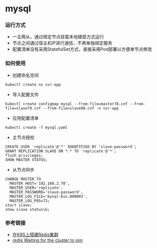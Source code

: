 # mysql

### 运行方式
- 一主两从，通过绑定节点挂载本地硬盘方式运行
- 节点之间通过宿主机IP进行通信，不再单独绑定服务
- 配置清单没有采用StatefulSet方式，直接采用Pod部署以方便单节点修改

### 如何使用
- 创建命名空间
```
kubectl create ns svr-app
```
- 导入配置文件
```
kubectl create configmap mysql --from-file=master78.cnf --from-file=slave79.cnf --from-file=slave80.cnf -n svr-app
```
- 应用配置清单
```
kubectl create -f mysql.yaml
```
- 主节点授权
```
CREATE USER 'replicate'@'*' IDENTIFIED BY 'slave-password';
GRANT REPLICATION SLAVE ON *.* TO 'replicate'@'*';
flush privileges;
SHOW MASTER STATUS;
```
- 从节点同步
```
CHANGE MASTER TO
  MASTER_HOST='192.168.2.78',
  MASTER_USER='replicate',
  MASTER_PASSWORD='slave-password',
  MASTER_LOG_FILE='mysql-bin.000003',
  MASTER_LOG_POS=73;
start slave;
show slave status\G;
```

### 参考链接
- [在K8S上搭建Redis集群](https://juejin.im/post/6844903806719754254)
- [redis Waiting for the cluster to join](https://my.oschina.net/chrisforbt/blog/2980875)
